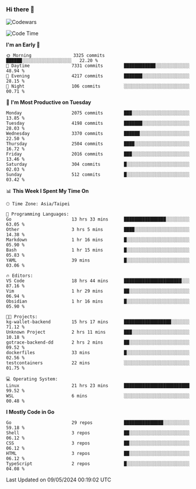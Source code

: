 ### Hi there 👋

![Codewars](https://www.codewars.com/users/omegaatt36/badges/small)

<!--START_SECTION:waka-->
![Code Time](http://img.shields.io/badge/Code%20Time-2%2C406%20hrs%2043%20mins-blue)

**I'm an Early 🐤** 

```text
🌞 Morning                3325 commits        ██████░░░░░░░░░░░░░░░░░░░   22.20 % 
🌆 Daytime                7331 commits        ████████████░░░░░░░░░░░░░   48.94 % 
🌃 Evening                4217 commits        ███████░░░░░░░░░░░░░░░░░░   28.15 % 
🌙 Night                  106 commits         ░░░░░░░░░░░░░░░░░░░░░░░░░   00.71 % 
```
📅 **I'm Most Productive on Tuesday** 

```text
Monday                   2075 commits        ███░░░░░░░░░░░░░░░░░░░░░░   13.85 % 
Tuesday                  4198 commits        ███████░░░░░░░░░░░░░░░░░░   28.03 % 
Wednesday                3370 commits        ██████░░░░░░░░░░░░░░░░░░░   22.50 % 
Thursday                 2504 commits        ████░░░░░░░░░░░░░░░░░░░░░   16.72 % 
Friday                   2016 commits        ███░░░░░░░░░░░░░░░░░░░░░░   13.46 % 
Saturday                 304 commits         █░░░░░░░░░░░░░░░░░░░░░░░░   02.03 % 
Sunday                   512 commits         █░░░░░░░░░░░░░░░░░░░░░░░░   03.42 % 
```


📊 **This Week I Spent My Time On** 

```text
🕑︎ Time Zone: Asia/Taipei

💬 Programming Languages: 
Go                       13 hrs 33 mins      ████████████████░░░░░░░░░   63.05 % 
Other                    3 hrs 5 mins        ████░░░░░░░░░░░░░░░░░░░░░   14.38 % 
Markdown                 1 hr 16 mins        █░░░░░░░░░░░░░░░░░░░░░░░░   05.90 % 
Bash                     1 hr 15 mins        █░░░░░░░░░░░░░░░░░░░░░░░░   05.83 % 
YAML                     39 mins             █░░░░░░░░░░░░░░░░░░░░░░░░   03.06 % 

🔥 Editors: 
VS Code                  18 hrs 44 mins      ██████████████████████░░░   87.16 % 
Vim                      1 hr 29 mins        ██░░░░░░░░░░░░░░░░░░░░░░░   06.94 % 
Obsidian                 1 hr 16 mins        █░░░░░░░░░░░░░░░░░░░░░░░░   05.90 % 

🐱‍💻 Projects: 
kg-wallet-backend        15 hrs 17 mins      ██████████████████░░░░░░░   71.12 % 
Unknown Project          2 hrs 11 mins       ███░░░░░░░░░░░░░░░░░░░░░░   10.18 % 
gotrace-backend-dd       2 hrs 2 mins        ██░░░░░░░░░░░░░░░░░░░░░░░   09.52 % 
dockerfiles              33 mins             █░░░░░░░░░░░░░░░░░░░░░░░░   02.56 % 
testcontainers           22 mins             ░░░░░░░░░░░░░░░░░░░░░░░░░   01.75 % 

💻 Operating System: 
Linux                    21 hrs 23 mins      █████████████████████████   99.52 % 
WSL                      6 mins              ░░░░░░░░░░░░░░░░░░░░░░░░░   00.48 % 
```

**I Mostly Code in Go** 

```text
Go                       29 repos            ███████████████░░░░░░░░░░   59.18 % 
Shell                    3 repos             ██░░░░░░░░░░░░░░░░░░░░░░░   06.12 % 
CSS                      3 repos             ██░░░░░░░░░░░░░░░░░░░░░░░   06.12 % 
HTML                     3 repos             ██░░░░░░░░░░░░░░░░░░░░░░░   06.12 % 
TypeScript               2 repos             █░░░░░░░░░░░░░░░░░░░░░░░░   04.08 % 
```




 Last Updated on 09/05/2024 00:19:02 UTC
<!--END_SECTION:waka-->

<!--
**omegaatt36/omegaatt36** is a ✨ _special_ ✨ repository because its `README.md` (this file) appears on your GitHub profile.

Here are some ideas to get you started:

- 🔭 I’m currently working on ...
- 🌱 I’m currently learning ...
- 👯 I’m looking to collaborate on ...
- 🤔 I’m looking for help with ...
- 💬 Ask me about ...
- 📫 How to reach me: ...
- 😄 Pronouns: ...
- ⚡ Fun fact: ...
-->
